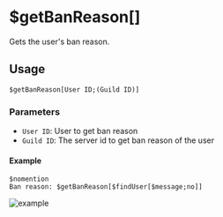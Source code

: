 # $getBanReason[]
Gets the user's ban reason.


## Usage
```
$getBanReason[User ID;(Guild ID)]
```

### Parameters
- `User ID`: User to get ban reason
- `Guild ID`: The server id to get ban reason of the user


#### Example
```
$nomention
Ban reason: $getBanReason[$findUser[$message;no]]
```

![example](https://user-images.githubusercontent.com/113303649/209573943-c4124c26-50a3-455e-a785-d295dac96331.png)
